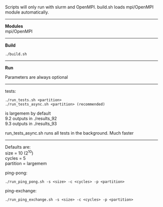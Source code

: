Scripts will only run with slurm and OpenMPI. build.sh loads mpi/OpenMPI module
automatically.

***
**Modules**<br/>
mpi/OpenMPI

***

**Build**<br/>
    
    ./build.sh

***

**Run**<br/>

Parameters are always optional<br/>

***

tests:<br/>

    ./run_tests.sh <partition>
    ./run_tests_async.sh <partition> (recommended)
<partition> is largemem by default<br/>
9.2 outputs in ./results_92<br/>
9.3 outputs in ./results_93<br/>

run_tests_async.sh runs all tests in the background. Much faster

***
Defaults are:<br/>
size = 10 (2<sup>10</sup>)<br/>
cycles = 5<br/>
partition = largemem<br/>

ping-pong:<br/>

    ./run_ping_pong.sh -s <size> -c <cycles> -p <partition>
ping-exchange:<br/>

    ./run_ping_exchange.sh -s <size> -c <cycles> -p <partition>


<!-- This is commented --> 
<!--
TODO:
maybe run tests program 5 times instead of doing for loop in test
Powerpoint
PDF
Why spikes at beginning sometimes
Why spike at 2<sup>17</sup> message size?

Questions:
"Führen sie ihre Messungen fünf mal durch" - 5 MPI_Init-MPI_Finalize?
-->
